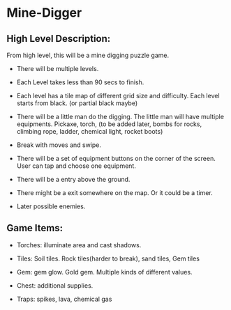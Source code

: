 # Mine-Digger
## High Level Description:
From high level, this will be a mine digging puzzle game. 

- There will be multiple levels. 

- Each Level takes less than 90 secs to finish.  

- Each level has a tile map of different grid size and difficulty.  Each level starts from  black. (or partial black maybe)

- There will be a little man do the digging.  The little man will have multiple equipments. Pickaxe, torch, (to be added later, bombs for rocks, climbing rope, ladder, chemical light, rocket boots)

- Break with moves and swipe.  

- There will be a set of  equipment buttons on the corner of the screen. User can tap and choose one equipment.

- There will be a entry above the ground.

- There might be a exit somewhere on the map. Or it could be a timer.

- Later possible enemies.


## Game Items:

- Torches: illuminate area and cast shadows.

- Tiles: Soil tiles. Rock tiles(harder to break), sand tiles,  Gem tiles

- Gem: gem glow. Gold gem. Multiple kinds of different values.

- Chest: additional supplies.

- Traps: spikes, lava,  chemical gas


